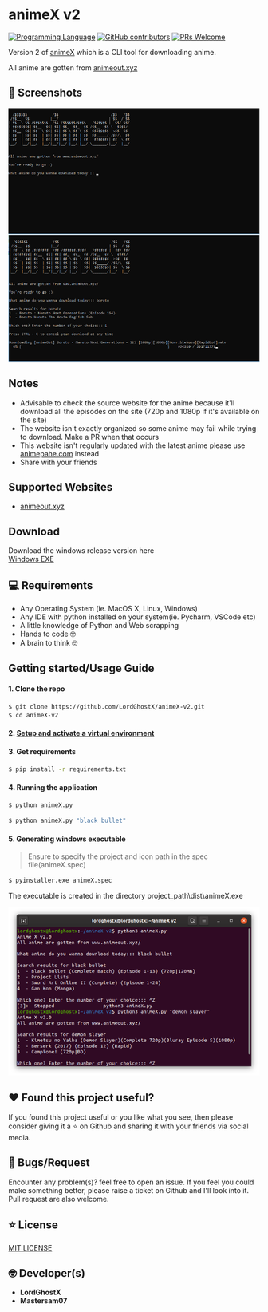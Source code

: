 # animeX v2
[![Programming Language](https://img.shields.io/badge/Language-Python-success?style=flat-square)](https://python.org)
[![GitHub contributors](https://img.shields.io/github/contributors/LordGhostX/animeX-v2?color=success&style=flat-square)](https://github.com/LordGhostX/animeX-v2/graphs/contributors)
[![PRs Welcome](https://img.shields.io/badge/PRs-welcome-success.svg?style=flat-square)](https://github.com/LordGhostX/animeX-v2/pulls)

Version 2 of [animeX](https://github.com/LordGhostX/animeX) which is a CLI tool for downloading anime.

All anime are gotten from [animeout.xyz](https://animeout.xyz)

## 📸 Screenshots
<img src="ss/1a.png" alt="Home page">
<img src="ss/2a.png" alt="Usage page">

## Notes
* Advisable to check the source website for the anime because it'll download all the episodes on the site (720p and 1080p if it's available on the site)
* The website isn't exactly organized so some anime may fail while trying to download. Make a PR when that occurs
* This website isn't regularly updated with the latest anime please use [animepahe.com](https://animepahe.com) instead
* Share with your friends

## Supported Websites
* [animeout.xyz](https://animeout.xyz)

## Download
Download the windows release version here
<br>
<a href="./dist/animeX.exe">Windows EXE</a>
<br>

## 💻 Requirements
* Any Operating System (ie. MacOS X, Linux, Windows)
* Any IDE with python installed on your system(ie. Pycharm, VSCode etc)
* A little knowledge of Python and Web scrapping
* Hands to code 🤓
* A brain to think 🤓

## Getting started/Usage Guide

#### 1. Clone the repo

```sh
$ git clone https://github.com/LordGhostX/animeX-v2.git
$ cd animeX-v2
```

#### 2. [Setup and activate a virtual environment](https://programwithus.com/learn-to-code/Pip-and-virtualenv-on-Windows/)

#### 3. Get requirements

```sh
$ pip install -r requirements.txt
```

#### 4. Running the application

```sh
$ python animeX.py
```
```sh
$ python animeX.py "black bullet"
```

#### 5. Generating windows executable
> Ensure to specify the project and icon path in the spec file(animeX.spec)
```sh
$ pyinstaller.exe animeX.spec
```
The executable is created in the directory project_path\dist\animeX.exe

![app screenshot](ss/home.png)

## :heart: Found this project useful?
If you found this project useful or you like what you see, then please consider giving it a :star: on Github and sharing it with your friends via social media.

## 🐛 Bugs/Request
Encounter any problem(s)? feel free to open an issue. If you feel you could make something better, please raise a ticket on Github and I'll look into it. Pull request are also welcome.

## ⭐️ License
<a href="https://github.com/LordGhostX/animeX-v2/blob/master/license.txt">MIT LICENSE</a>

## 🤓 Developer(s)
* **LordGhostX**
* **Mastersam07**
